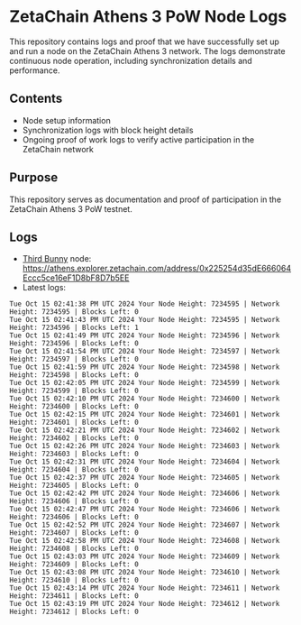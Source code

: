 # ZetaChain Athens 3 PoW Node Logs
This repository contains logs and proof that we have successfully set up and run a node on the ZetaChain Athens 3 network. The logs demonstrate continuous node operation, including synchronization details and performance.

## Contents
- Node setup information
- Synchronization logs with block height details
- Ongoing proof of work logs to verify active participation in the ZetaChain network

## Purpose
This repository serves as documentation and proof of participation in the ZetaChain Athens 3 PoW testnet.

## Logs

- [Third Bunny](https://thirdbunny.xyz/) node: https://athens.explorer.zetachain.com/address/0x225254d35dE666064Eccc5ce16eF1D8bF8D7b5EE
- Latest logs:
```
Tue Oct 15 02:41:38 PM UTC 2024 Your Node Height: 7234595 | Network Height: 7234595 | Blocks Left: 0
Tue Oct 15 02:41:43 PM UTC 2024 Your Node Height: 7234595 | Network Height: 7234596 | Blocks Left: 1
Tue Oct 15 02:41:49 PM UTC 2024 Your Node Height: 7234596 | Network Height: 7234596 | Blocks Left: 0
Tue Oct 15 02:41:54 PM UTC 2024 Your Node Height: 7234597 | Network Height: 7234597 | Blocks Left: 0
Tue Oct 15 02:41:59 PM UTC 2024 Your Node Height: 7234598 | Network Height: 7234598 | Blocks Left: 0
Tue Oct 15 02:42:05 PM UTC 2024 Your Node Height: 7234599 | Network Height: 7234599 | Blocks Left: 0
Tue Oct 15 02:42:10 PM UTC 2024 Your Node Height: 7234600 | Network Height: 7234600 | Blocks Left: 0
Tue Oct 15 02:42:15 PM UTC 2024 Your Node Height: 7234601 | Network Height: 7234601 | Blocks Left: 0
Tue Oct 15 02:42:21 PM UTC 2024 Your Node Height: 7234602 | Network Height: 7234602 | Blocks Left: 0
Tue Oct 15 02:42:26 PM UTC 2024 Your Node Height: 7234603 | Network Height: 7234603 | Blocks Left: 0
Tue Oct 15 02:42:31 PM UTC 2024 Your Node Height: 7234604 | Network Height: 7234604 | Blocks Left: 0
Tue Oct 15 02:42:37 PM UTC 2024 Your Node Height: 7234605 | Network Height: 7234605 | Blocks Left: 0
Tue Oct 15 02:42:42 PM UTC 2024 Your Node Height: 7234606 | Network Height: 7234606 | Blocks Left: 0
Tue Oct 15 02:42:47 PM UTC 2024 Your Node Height: 7234606 | Network Height: 7234606 | Blocks Left: 0
Tue Oct 15 02:42:52 PM UTC 2024 Your Node Height: 7234607 | Network Height: 7234607 | Blocks Left: 0
Tue Oct 15 02:42:58 PM UTC 2024 Your Node Height: 7234608 | Network Height: 7234608 | Blocks Left: 0
Tue Oct 15 02:43:03 PM UTC 2024 Your Node Height: 7234609 | Network Height: 7234609 | Blocks Left: 0
Tue Oct 15 02:43:08 PM UTC 2024 Your Node Height: 7234610 | Network Height: 7234610 | Blocks Left: 0
Tue Oct 15 02:43:14 PM UTC 2024 Your Node Height: 7234611 | Network Height: 7234611 | Blocks Left: 0
Tue Oct 15 02:43:19 PM UTC 2024 Your Node Height: 7234612 | Network Height: 7234612 | Blocks Left: 0
```
